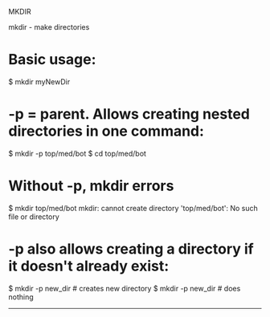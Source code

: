 MKDIR

mkdir - make directories

# Basic usage:
$ mkdir myNewDir

# -p = parent. Allows creating nested directories in one command:
$ mkdir -p top/med/bot
$ cd top/med/bot

# Without -p, mkdir errors
$ mkdir top/med/bot
mkdir: cannot create directory 'top/med/bot': No such file or directory

# -p also allows creating a directory if it doesn't already exist:
$ mkdir -p new_dir # creates new directory
$ mkdir -p new_dir # does nothing

---
